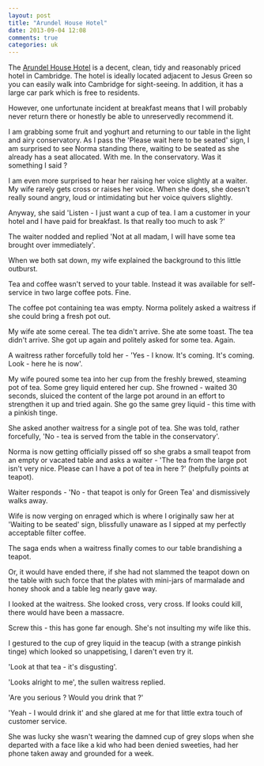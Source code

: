 ```yaml
---
layout: post
title: "Arundel House Hotel"
date: 2013-09-04 12:08
comments: true
categories: uk
---
```

The [Arundel House Hotel][hotel] is a decent, clean, tidy and
reasonably priced hotel in Cambridge. The hotel is ideally located
adjacent to Jesus Green so you can easily walk into Cambridge for
sight-seeing. In addition, it has a large car park which is free to
residents.

[hotel]: http://www.arundelhousehotels.co.uk/cambridge/index.php

However, one unfortunate incident at breakfast means that I will
probably never return there or honestly be able to unreservedly
recommend it.

I am grabbing some fruit and yoghurt and returning to our table in the
light and airy conservatory. As I pass the 'Please wait here to be
seated' sign, I am surprised to see Norma standing there, waiting to
be seated as she already has a seat allocated. With me. In the
conservatory. Was it something I said ?

I am even more surprised to hear her raising her voice slightly at a
waiter. My wife rarely gets cross or raises her voice. When she does,
she doesn't really sound angry, loud or intimidating but her voice
quivers slightly.

Anyway, she said 'Listen - I just want a cup of tea. I am a customer
in your hotel and I have paid for breakfast. Is that really too much
to ask ?'

The waiter nodded and replied 'Not at all madam, I will have some tea
brought over immediately'.

When we both sat down, my wife explained the background to this little
outburst.

Tea and coffee wasn't served to your table. Instead it was available
for self-service in two large coffee pots. Fine.

The coffee pot containing tea was empty. Norma politely asked a
waitress if she could bring a fresh pot out.

My wife ate some cereal. The tea didn't arrive. She ate some
toast. The tea didn't arrive. She got up again and politely asked for
some tea. Again.

A waitress rather forcefully told her - 'Yes - I know. It's
coming. It's coming. Look - here he is now'.

My wife poured some tea into her cup from the freshly brewed, steaming
pot of tea. Some grey liquid entered her cup. She frowned - waited 30
seconds, sluiced the content of the large pot around in an effort to
strengthen it up and tried again. She go the same grey liquid - this
time with a pinkish tinge.

She asked another waitress for a single pot of tea. She was told,
rather forcefully, 'No - tea is served from the table in the
conservatory'.

Norma is now getting officially pissed off so she grabs a small
teapot from an empty or vacated table and asks a waiter - 'The tea
from the large pot isn't very nice. Please can I have a pot of tea in
here ?' (helpfully points at teapot).

Waiter responds - 'No - that teapot is only for Green Tea' and
dismissively walks away.

Wife is now verging on enraged which is where I originally saw her at
'Waiting to be seated' sign, blissfully unaware as I sipped at my
perfectly acceptable filter coffee.

The saga ends when a waitress finally comes to our table brandishing a
teapot.

Or, it would have ended there, if she had not slammed the teapot down
on the table with such force that the plates with mini-jars of
marmalade and honey shook and a table leg nearly gave way.

I looked at the waitress. She looked cross, very cross. If looks could
kill, there would have been a massacre.

Screw this - this has gone far enough. She's not insulting my wife
like this.

I gestured to the cup of grey liquid in the teacup (with a strange
pinkish tinge) which looked so unappetising, I daren't even try it.

'Look at that tea - it's disgusting'.

'Looks alright to me', the sullen waitress replied.

'Are you serious ? Would you drink that ?'

'Yeah - I would drink it' and she glared at me for that little extra
touch of customer service.

She was lucky she wasn't wearing the damned cup of grey slops when she
departed with a face like a kid who had been denied sweeties, had her
phone taken away and grounded for a week.
